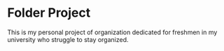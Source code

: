 # Folder Project
  This is my personal project of organization dedicated for freshmen in my university who struggle to stay organized.
